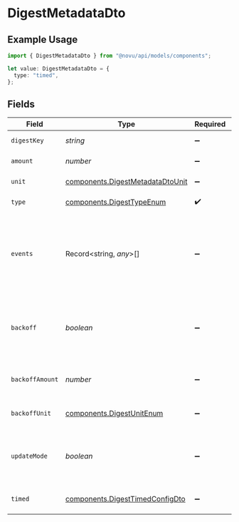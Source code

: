 # DigestMetadataDto

## Example Usage

```typescript
import { DigestMetadataDto } from "@novu/api/models/components";

let value: DigestMetadataDto = {
  type: "timed",
};
```

## Fields

| Field                                                                                | Type                                                                                 | Required                                                                             | Description                                                                          |
| ------------------------------------------------------------------------------------ | ------------------------------------------------------------------------------------ | ------------------------------------------------------------------------------------ | ------------------------------------------------------------------------------------ |
| `digestKey`                                                                          | *string*                                                                             | :heavy_minus_sign:                                                                   | Optional key for the digest                                                          |
| `amount`                                                                             | *number*                                                                             | :heavy_minus_sign:                                                                   | Amount for the digest                                                                |
| `unit`                                                                               | [components.DigestMetadataDtoUnit](../../models/components/digestmetadatadtounit.md) | :heavy_minus_sign:                                                                   | Unit of the digest                                                                   |
| `type`                                                                               | [components.DigestTypeEnum](../../models/components/digesttypeenum.md)               | :heavy_check_mark:                                                                   | The Digest Type                                                                      |
| `events`                                                                             | Record<string, *any*>[]                                                              | :heavy_minus_sign:                                                                   | Optional array of events associated with the digest, represented as key-value pairs  |
| `backoff`                                                                            | *boolean*                                                                            | :heavy_minus_sign:                                                                   | Regular digest: Indicates if backoff is enabled for the regular digest               |
| `backoffAmount`                                                                      | *number*                                                                             | :heavy_minus_sign:                                                                   | Regular digest: Amount for backoff                                                   |
| `backoffUnit`                                                                        | [components.DigestUnitEnum](../../models/components/digestunitenum.md)               | :heavy_minus_sign:                                                                   | Regular digest: Unit for backoff                                                     |
| `updateMode`                                                                         | *boolean*                                                                            | :heavy_minus_sign:                                                                   | Regular digest: Indicates if the digest should update                                |
| `timed`                                                                              | [components.DigestTimedConfigDto](../../models/components/digesttimedconfigdto.md)   | :heavy_minus_sign:                                                                   | Configuration for timed digest                                                       |